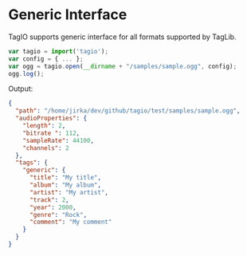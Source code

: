 # Generic Interface

TagIO supports generic interface for all formats supported by TagLib.

```javascript
var tagio = import('tagio');
var config = { ... };
var ogg = tagio.open(__dirname + "/samples/sample.ogg", config);
ogg.log();
```

Output:

```json
{
  "path": "/home/jirka/dev/github/tagio/test/samples/sample.ogg",
  "audioProperties": {
    "length": 2,
    "bitrate ": 112,
    "sampleRate": 44100,
    "channels": 2
  },
  "tags": {
    "generic": {
      "title": "My title",
      "album": "My album",
      "artist": "My artist",
      "track": 2,
      "year": 2000,
      "genre": "Rock",
      "comment": "My comment"
    }
  }
}
```
